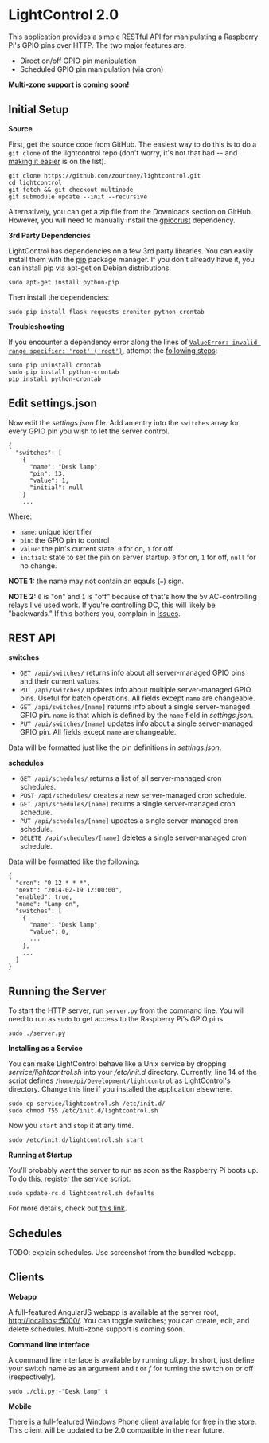 LightControl 2.0
================

This application provides a simple RESTful API for manipulating a Raspberry Pi's GPIO pins over HTTP. The two major features are:

 - Direct on/off GPIO pin manipulation
 - Scheduled GPIO pin manipulation (via cron)

**Multi-zone support is coming soon!**

Initial Setup
-------------

**Source**

First, get the source code from GitHub. The easiest way to do this is to do a `git clone` of the lightcontrol repo (don't worry, it's not that bad -- and [making it easier](https://github.com/zourtney/lightcontrol/issues/1) is on the list).

    git clone https://github.com/zourtney/lightcontrol.git
    cd lightcontrol
    git fetch && git checkout multinode
    git submodule update --init --recursive

Alternatively, you can get a zip file from the Downloads section on GitHub. However, you will need to manually install the [gpiocrust](https://github.com/zourtney/gpiocrust) dependency.

**3rd Party Dependencies**

LightControl has dependencies on a few 3rd party libraries. You can easily install them with the [pip](https://pypi.python.org/pypi/pip/) package manager. If you don't already have it, you can install pip via apt-get on Debian distributions.

    sudo apt-get install python-pip

Then install the dependencies:

    sudo pip install flask requests croniter python-crontab

**Troubleshooting**

If you encounter a dependency error along the lines of [`ValueError: invalid range specifier: 'root' ('root')`](https://gist.github.com/zourtney/9340796), attempt the [following steps](https://bugs.launchpad.net/python-crontab/+bug/1199761):

    sudo pip uninstall crontab
    sudo pip install python-crontab
    pip install python-crontab

Edit settings.json
------------------

Now edit the *settings.json* file. Add an entry into the `switches` array for every GPIO pin you wish to let the server control.

    {
      "switches": [
        {
          "name": "Desk lamp",
          "pin": 13,
          "value": 1,
          "initial": null
        }
        ...

Where:

- `name`: unique identifier
- `pin`: the GPIO pin to control
- `value`: the pin's current state. `0` for on, `1` for off.
- `initial`: state to set the pin on server startup. `0` for on, `1` for off, `null` for no change.

**NOTE 1:** the name may not contain an eqauls (`=`) sign.

**NOTE 2:** `0` is "on" and `1` is "off" because of that's how the 5v AC-controlling relays I've used work. If you're controlling DC, this will likely be "backwards." If this bothers you, complain in [Issues](https://github.com/zourtney/lightcontrol/issues).

REST API
--------

**switches**

- `GET /api/switches/` returns info about all server-managed GPIO pins and their current `value`s.
- `PUT /api/switches/` updates info about multiple server-managed GPIO pins. Useful for batch operations. All fields except `name` are changeable.
- `GET /api/switches/[name]` returns info about a single server-managed GPIO pin. `name` is that which is defined by the `name` field in *settings.json*.
- `PUT /api/switches/[name]` updates info about a single server-managed GPIO pin. All fields except `name` are changeable.

Data will be formatted just like the pin definitions in *settings.json*.

**schedules**

- `GET /api/schedules/` returns a list of all server-managed cron schedules.
- `POST /api/schedules/` creates a new server-managed cron schedule.
- `GET /api/schedules/[name]` returns a single server-managed cron schedule.
- `PUT /api/schedules/[name]` updates a single server-managed cron schedule.
- `DELETE /api/schedules/[name]` deletes a single server-managed cron schedule.

Data will be formatted like the following:

    {
      "cron": "0 12 * * *", 
      "next": "2014-02-19 12:00:00", 
      "enabled": true, 
      "name": "Lamp on", 
      "switches": [
        {
          "name": "Desk lamp", 
          "value": 0,
          ...
        },
        ...
      ]
    }

Running the Server
------------------

To start the HTTP server, run `server.py` from the command line. You will need to run as `sudo` to get access to the Raspberry Pi's GPIO pins.

    sudo ./server.py

**Installing as a Service**

You can make LightControl behave like a Unix service by dropping *service/lightcontrol.sh* into your */etc/init.d* directory. Currently, line 14 of the script defines `/home/pi/Development/lightcontrol` as LightControl's directory. Change this line if you installed the application elsewhere.

    sudo cp service/lightcontrol.sh /etc/init.d/
    sudo chmod 755 /etc/init.d/lightcontrol.sh

Now you `start` and `stop` it at any time.

    sudo /etc/init.d/lightcontrol.sh start

**Running at Startup**

You'll probably want the server to run as soon as the Raspberry Pi boots up. To do this, register the service script.

    sudo update-rc.d lightcontrol.sh defaults

For more details, check out [this link](http://www.stuffaboutcode.com/2012/06/raspberry-pi-run-program-at-start-up.html).

Schedules
---------
TODO: explain schedules. Use screenshot from the bundled webapp.

Clients
-------

**Webapp**

A full-featured AngularJS webapp is available at the server root, [http://localhost:5000/](http://localhost:5000). You can toggle switches; you can create, edit, and delete schedules. Multi-zone support is coming soon.

**Command line interface**

A command line interface is available by running *cli.py*. In short, just define your switch name as an argument and *t* or *f* for turning the switch on or off (respectively).

    sudo ./cli.py -"Desk lamp" t

**Mobile**

There is a full-featured [Windows Phone client](http://www.windowsphone.com/en-us/store/app/lightcontrol/76eaf03e-8970-4957-bcca-d59486d2475f) available for free in the store. This client will be updated to be 2.0 compatible in the near future.
